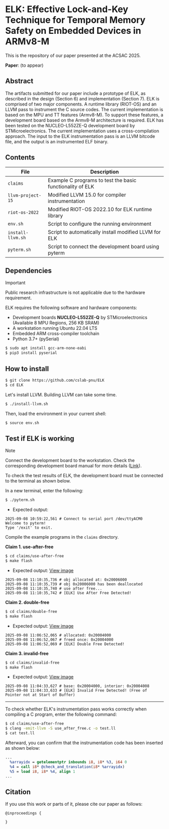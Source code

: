 # ELK: Effective Lock-and-Key Technique for Temporal Memory Safety on Embedded Devices in ARMv8-M

This is the repository of our paper presented at the ACSAC 2025.

**Paper**: (to appear)

## Abstract

The artifacts submitted for our paper include a prototype of ELK, as described in the design (Section 6) and implementation (Section 7). ELK is comprised of two major components. A runtime library (RIOT-OS) and an LLVM pass to instrument the C source codes. The current implementation is based on the MPU and TT features (Armv8-M). To support these features, a development board based on the Armv8-M architecture is required. ELK has been tested on the NUCLEO-L552ZE-Q development board by STMicroelectronics. The current implementation uses a cross-compilation approach. The input to the ELK instrumentation pass is an LLVM bitcode file, and the output is an instrumented ELF binary.

## Contents

| File              | Description                                               |
| ----------------- | --------------------------------------------------------- |
| `claims`          | Example C programs to test the basic functionality of ELK |
| `llvm-project-15` | Modified LLVM 15.0 for compiler instrumentation           |
| `riot-os-2022`    | Modified RIOT-OS 2022.10 for ELK runtime library          |
| `env.sh`          | Script to configure the running environment               |
| `install-llvm.sh` | Script to automatically install modified LLVM for ELK     |
| `pyterm.sh`       | Script to connect the development board using pyterm      |

## Dependencies

> [!IMPORTANT]
> Public research infrastructure is not applicable due to the hardware requirement.

ELK requires the following software and hardware components:

- Development boards **NUCLEO-L552ZE-Q** by STMicroelectronics (Available 8 MPU Regions, 256 KB SRAM)
- A workstation running Ubuntu 22.04 LTS
- Embedded ARM cross-compiler toolchain
- Python 3.7+ (pySerial)

```bash
$ sudo apt install gcc-arm-none-eabi
$ pip3 install pyserial
```

## How to install

```bash
$ git clone https://github.com/cslab-pnu/ELK
$ cd ELK
```

Let's install LLVM. Building LLVM can take some time.

```bash
$ ./install-llvm.sh
```

Then, load the environment in your current shell:

```bash
$ source env.sh
```

## Test if ELK is working

> [!NOTE]
> Connect the development board to the workstation. Check the corresponding development board manual for more details ([Link](https://www.st.com/resource/en/user_manual/um2581-stm32l5-nucleo144-board-mb1361-stmicroelectronics.pdf)).

To check the test results of ELK, the development board must be connected to the terminal as shown below.

In a new terminal, enter the following:

```bash
$ ./pyterm.sh
```

- Expected output:

```
2025-09-08 10:59:22,561 # Connect to serial port /dev/ttyACM0
Welcome to pyterm!
Type '/exit' to exit.
```

Compile the example programs in the `claims` directory.

**Claim 1. use-after-free**

```bash
$ cd claims/use-after-free
$ make flash
```

- Expected output: [View image](./claims/use-after-free/expected.png)

```
2025-09-08 11:10:35,736 # obj allocated at: 0x20006000
2025-09-08 11:10:35,739 # obj 0x20006000 has been deallocated
2025-09-08 11:10:35,740 # use after free...
2025-09-08 11:10:35,742 # [ELK] Use After Free Detected!
```

**Claim 2. double-free**

```bash
$ cd claims/double-free
$ make flash
```

- Expected output: [View image](./claims/double-free/expected.png)

```
2025-09-08 11:06:52,065 # allocated: 0x20004000
2025-09-08 11:06:52,067 # freed once: 0x20004000
2025-09-08 11:06:52,069 # [ELK] Double Free Detected!
```

**Claim 3. invalid-free**

```bash
$ cd claims/invalid-free
$ make flash
```

- Expected output: [View image](./claims/invalid-free/expected.png)

```
2025-09-08 11:04:33,627 # base: 0x20004000, interior: 0x20004008
2025-09-08 11:04:33,633 # [ELK] Invalid Free Detected! (Free of Pointer not at Start of Buffer)
```

---

To check whether ELK's instrumentation pass works correctly when compiling a C program, enter the following command:

```bash
$ cd claims/use-after-free
$ clang -emit-llvm -S use_after_free.c -o test.ll
$ cat test.ll
```

Afterward, you can confirm that the instrumentation code has been inserted as shown below:

```llvm
...
  %arrayidx = getelementptr inbounds i8, i8* %3, i64 0
  %4 = call i8* @check_and_translation(i8* %arrayidx)
  %5 = load i8, i8* %4, align 1
...
```

## Citation

If you use this work or parts of it, please cite our paper as follows:

```
@inproceedings {

}
```
